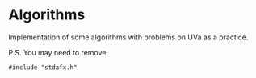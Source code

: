 # Algorithms
Implementation of some algorithms with problems on UVa as a practice.

P.S. You may need to remove
```
#include "stdafx.h"
```
